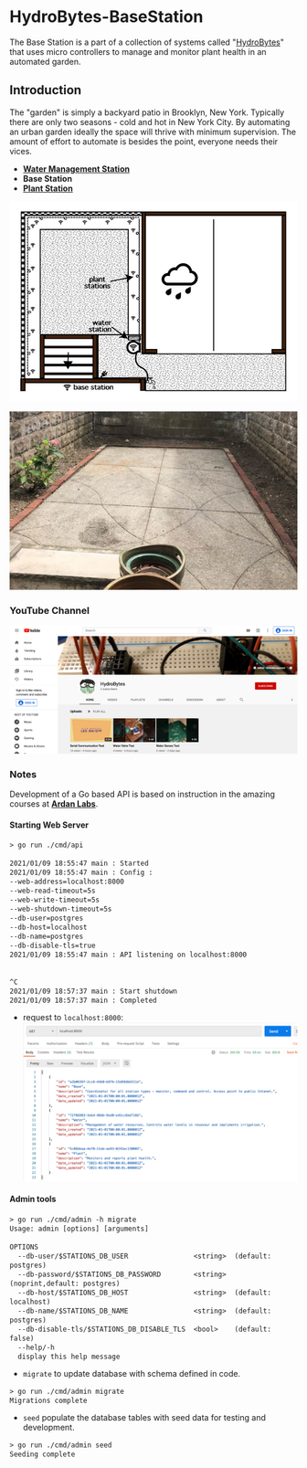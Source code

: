 # HydroBytes-BaseStation
The Base Station is a part of a collection of systems called
"[HydroBytes](https://github.com/deezone/HydroBytes)" that uses micro
controllers to manage and monitor plant health in an automated garden.

## Introduction

The "garden" is simply a backyard patio in Brooklyn, New York. Typically
there are only two seasons - cold and hot in New York City. By
automating an urban garden ideally the space will thrive with minimum
supervision. The amount of effort to automate is besides the point, everyone needs their vices.

- **[Water Management Station](https://github.com/deezone/HydroBytes-WaterManagement)**
- **Base Station**
- **[Plant Station](https://github.com/deezone/HydroBytes-PlantStation)**

![brooklyn-20201115 garden layout](https://raw.githubusercontent.com/deezone/HydroBytes/master/resources/gardenBrooklynDiagram-20201115.jpg)

![Garden](https://github.com/deezone/HydroBytes-WaterManagement/blob/master/resources/garden-01.png)

### YouTube Channel

[![YouTube Channel](https://github.com/deezone/HydroBytes-WaterManagement/blob/master/resources/youTube-TN.png?raw=true)](https://www.youtube.com/channel/UC00A_lEJD2Hcy9bw6UuoUBA "All of the HydroBytes videos")

### Notes

Development of a Go based API is based on instruction in the amazing
courses at **[Ardan Labs](https://education.ardanlabs.com/collections?category=courses)**.

#### Starting Web Server
```
> go run ./cmd/api

2021/01/09 18:55:47 main : Started
2021/01/09 18:55:47 main : Config :
--web-address=localhost:8000
--web-read-timeout=5s
--web-write-timeout=5s
--web-shutdown-timeout=5s
--db-user=postgres
--db-host=localhost
--db-name=postgres
--db-disable-tls=true
2021/01/09 18:55:47 main : API listening on localhost:8000


^C
2021/01/09 18:57:37 main : Start shutdown
2021/01/09 18:57:37 main : Completed
```

- request to `localhost:8000`:
![Basic GET response](https://github.com/deezone/HydroBytes-BaseStation/blob/master/resources/images/basic-GET-response.jpg?raw=true)

#### Admin tools

```
> go run ./cmd/admin -h migrate
Usage: admin [options] [arguments]

OPTIONS
  --db-user/$STATIONS_DB_USER                <string>  (default: postgres)
  --db-password/$STATIONS_DB_PASSWORD        <string>  (noprint,default: postgres)
  --db-host/$STATIONS_DB_HOST                <string>  (default: localhost)
  --db-name/$STATIONS_DB_NAME                <string>  (default: postgres)
  --db-disable-tls/$STATIONS_DB_DISABLE_TLS  <bool>    (default: false)
  --help/-h
  display this help message
```

- `migrate` to update database with schema defined in code.
```
> go run ./cmd/admin migrate
Migrations complete
```

- `seed` populate the database tables with seed data for testing and development.
```
> go run ./cmd/admin seed
Seeding complete
```

